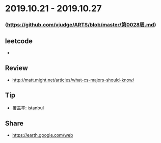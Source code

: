 # 2019.10.21 - 2019.10.27
### (https://github.com/vjudge/ARTS/blob/master/第0028周.md)

## leetcode
*

## Review
* http://matt.might.net/articles/what-cs-majors-should-know/

## Tip
* 覆盖率: istanbul

## Share
* https://earth.google.com/web

